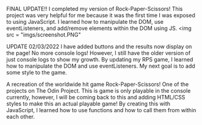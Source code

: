 FINAL UPDATE!!
I completed my version of Rock-Paper-Scissors! This project was very helpful for me because it was the first time I was exposed to using JavaScript. I learned how to manipulate the DOM, use eventListeners, and add/remove elements within the DOM using JS.
<img src = "imgs/screenshot.PNG"

UPDATE 02/03/2022
I have added buttons and the results now display on the page! No more console logs! However, I still have the older version of just console logs to show my growth.
By updating my RPS game, I learned how to manipulate the DOM and use eventListeners. My next goal is to add some style to the game. 
     
A recreation of the worldwide hit game Rock-Paper-Scissors! One of the projects on The Odin Project.
This is game is only playable in the console currently, however, I will be coming back to this and adding HTML/CSS styles to make this an actual playable game!
By creating this with JavaScript, I learned how to use functions and how to call them from within each other.
